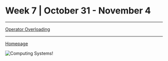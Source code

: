 # Week 7 | October 31 - November 4
---

[Operator Overloading](pages/DepInject.md) <br>

---

[Homepage](index.md)

![Computing Systems!](https://miro.medium.com/max/1400/1*4c8NJY2T4KWrK8_J0YvC-w.png)
